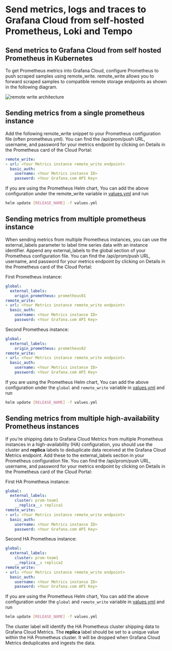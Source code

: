 # Send metrics, logs and traces to Grafana Cloud from self-hosted Prometheus, Loki and Tempo

## Send metrics to Grafana Cloud from self hosted Prometheus in Kubernetes

To get Prometheus metrics into Grafana Cloud, configure Prometheus to push scraped samples using remote_write. remote_write allows you to forward scraped samples to compatible remote storage endpoints as shown in the following diagram.

![remote write architecture](https://grafana.com/static/img/docs/grafana-cloud/arch_diagrams/localprom.jpg)

## Sending metrics from a single prometheus instance

Add the following remote_write snippet to your Prometheus configuration file (often prometheus.yml). You can find the /api/prom/push URL, username, and password for your metrics endpoint by clicking on Details in the Prometheus card of the Cloud Portal:

```yaml
remote_write:
- url: <Your Metrics instance remote_write endpoint>
  basic_auth:
    username: <Your Metrics instance ID>
    password: <Your Grafana.com API Key>
```

If you are using the Prometheus Helm chart, You can add the above configuration under the remote_write variable in [values.yml](https://github.com/prometheus-community/helm-charts/blob/main/charts/prometheus/values.yaml) and run

```bash
helm update [RELEASE_NAME] -f values.yml
```

## Sending metrics from multiple prometheus instance

When sending metrics from multiple Prometheus instances, you can use the external_labels parameter to label time series data with an instance identifier. Append any external_labels to the global section of your Prometheus configuration file. You can find the /api/prom/push URL, username, and password for your metrics endpoint by clicking on Details in the Prometheus card of the Cloud Portal:

First Prometheus instance:

```yaml
global:
  external_labels:
    origin_prometheus: prometheus01
remote_write:
- url: <Your Metrics instance remote_write endpoint>
  basic_auth:
    username: <Your Metrics instance ID>
    password: <Your Grafana.com API Key>
```

Second Prometheus instance:

```yaml
global:
  external_labels:
    origin_prometheus: prometheus02
remote_write:
- url: <Your Metrics instance remote_write endpoint>
  basic_auth:
    username: <Your Metrics instance ID>
    password: <Your Grafana.com API Key>
```

If you are using the Prometheus Helm chart, You can add the above configuration under the `global` and `remote_write` variable in [values.yml](https://github.com/prometheus-community/helm-charts/blob/main/charts/prometheus/values.yaml) and run

```bash
helm update [RELEASE_NAME] -f values.yml
```

## Sending metrics from multiple high-availability Prometheus instances

If you’re shipping data to Grafana Cloud Metrics from multiple Prometheus instances in a high-availability (HA) configuration, you should use the cluster and __replica__ labels to deduplicate data received at the Grafana Cloud Metrics endpoint. Add these to the external_labels section in your Prometheus configuration file. You can find the /api/prom/push URL, username, and password for your metrics endpoint by clicking on Details in the Prometheus card of the Cloud Portal:

First HA Prometheus instance:

```yaml
global:
  external_labels:
    cluster: prom-team1
    __replica__: replica1
remote_write:
- url: <Your Metrics instance remote_write endpoint>
  basic_auth:
    username: <Your Metrics instance ID>
    password: <Your Grafana.com API Key>
```

Second HA Prometheus instance:

```yaml
global:
  external_labels:
    cluster: prom-team1
    __replica__: replica2
remote_write:
- url: <Your Metrics instance remote_write endpoint>
  basic_auth:
    username: <Your Metrics instance ID>
    password: <Your Grafana.com API Key>
```

If you are using the Prometheus Helm chart, You can add the above configuration under the `global` and `remote_write` variable in [values.yml](https://github.com/prometheus-community/helm-charts/blob/main/charts/prometheus/values.yaml) and run

```bash
helm update [RELEASE_NAME] -f values.yml
```

The cluster label will identify the HA Prometheus cluster shipping data to Grafana Cloud Metrics. The __replica__ label should be set to a unique value within the HA Prometheus cluster. It will be dropped when Grafana Cloud Metrics deduplicates and ingests the data.